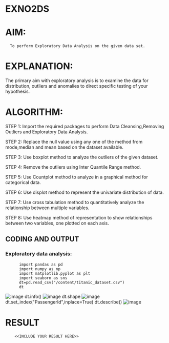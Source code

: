 # EXNO2DS
# AIM:
      To perform Exploratory Data Analysis on the given data set.
      
# EXPLANATION:
  The primary aim with exploratory analysis is to examine the data for distribution, outliers and anomalies to direct specific testing of your hypothesis.
  
# ALGORITHM:
STEP 1: Import the required packages to perform Data Cleansing,Removing Outliers and Exploratory Data Analysis.

STEP 2: Replace the null value using any one of the method from mode,median and mean based on the dataset available.

STEP 3: Use boxplot method to analyze the outliers of the given dataset.

STEP 4: Remove the outliers using Inter Quantile Range method.

STEP 5: Use Countplot method to analyze in a graphical method for categorical data.

STEP 6: Use displot method to represent the univariate distribution of data.

STEP 7: Use cross tabulation method to quantitatively analyze the relationship between multiple variables.

STEP 8: Use heatmap method of representation to show relationships between two variables, one plotted on each axis.

## CODING AND OUTPUT
### Exploratory data analysis:
          import pandas as pd
          import numpy as np
          import matplotlib.pyplot as plt
          import seaborn as sns
          dt=pd.read_csv("/content/titanic_dataset.csv")
          dt
![image](https://github.com/Pandidharan/EXNO2DS/assets/118343569/0a395cca-fb18-43a3-8a3c-a2cebbb7bd62)
          dt.info()
![image](https://github.com/Pandidharan/EXNO2DS/assets/118343569/84c58eff-0ed0-4e6e-98bf-e3df414d3285)
          dt.shape
![image](https://github.com/Pandidharan/EXNO2DS/assets/118343569/fba476b9-f6b0-4547-a3fc-bf9ea28a9fd9)
          dt.set_index("PassengerId",inplace=True)
          dt.describe()
![image](https://github.com/Pandidharan/EXNO2DS/assets/118343569/e9c7ae20-cf61-43eb-ae8a-2247e313ba6a)


# RESULT
        <<INCLUDE YOUR RESULT HERE>>
